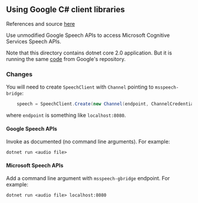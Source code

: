 ## Using Google C# client libraries

References and source [here](https://cloud.google.com/speech/docs/reference/libraries#client-libraries-usage-csharp)

Use unmodified Google Speech APIs to access Microsoft Cognitive Services Speech APIs.

Note that this directory contains dotnet core 2.0 application. But it is running the same [code](https://github.com/GoogleCloudPlatform/dotnet-docs-samples/tree/master/speech/api/QuickStart) from Google's repository.

### Changes

You will need to create `SpeechClient` with `Channel` pointing to `msspeech-bridge`:

```c#
    speech = SpeechClient.Create(new Channel(endpoint, ChannelCredentials.Insecure));
```
where `endpoint` is something like `localhost:8080`.

#### Google Speech APIs

Invoke as documented (no command line arguments). For example:

```
dotnet run <audio file>
```

#### Microsoft Speech APIs

Add a command line argument with `msspeech-gbridge` endpoint. For example:

```
dotnet run <audio file> localhost:8080
```

